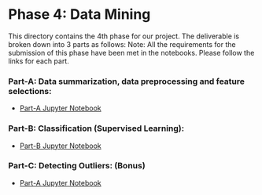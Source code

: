 # Phase 4: Data Mining
This directory contains the 4th phase for our project. The deliverable is broken down into 3 parts as follows:
Note: All the requirements for the submission of this phase have been met in the notebooks. Please follow the links for each part.

### Part-A: Data summarization, data preprocessing and feature selections:
- [Part-A Jupyter Notebook](https://github.com/maanuw/Fundamentals-of-Data-Science/blob/main/Data-Mining-Deliverable-4/Phase4-a+c.ipynb)

### Part-B: Classification (Supervised Learning):
- [Part-B Jupyter Notebook](https://github.com/maanuw/Fundamentals-of-Data-Science/blob/main/Data-Mining-Deliverable-4/Part-B--classification-supervised-learning.ipynb)

### Part-C: Detecting Outliers: (Bonus)
- [Part-A Jupyter Notebook](https://github.com/maanuw/Fundamentals-of-Data-Science/blob/main/Data-Mining-Deliverable-4/Phase4-a+c.ipynb)
